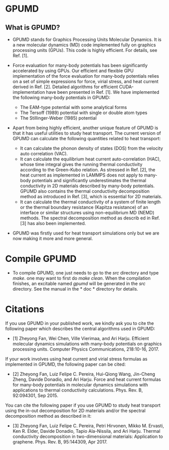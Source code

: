 # GPUMD

## What is GPUMD?

* GPUMD stands for Graphics Processing Units Molecular Dynamics. It is a new molecular dynamics (MD) code implemented fully on graphics processing units (GPUs). This code is highly efficient. For details, see Ref. [1].

* Force evaluation for many-body potentials has been significantly accelerated by using GPUs. Our efficient and flexible GPU implementation of the force evaluation for many-body potentials relies on a set of simple expressions for force, virial stress, and heat current derived in Ref. [2]. Detailed algorithms for efficient CUDA-implementation have been presented in Ref. [1]. We have implemented the following many-body potentials in GPUMD:
   * The EAM-type potential with some analytical forms
   * The Tersoff (1989) potential with single or double atom types
   * The Stillinger-Weber (1985) potential
   
* Apart from being highly efficient, another unique feature of GPUMD is that it has useful utilities to study heat transport. The current version of GPUMD can calculate the following quantities related to heat transport:
   * It can calculate the phonon density of states (DOS) from the velocity auto correlation (VAC).
   * It can calculate the equilibrium heat current auto-correlation (HAC), whose time integral gives the running thermal conductivity   according to the Green-Kubo relation. As stressed in Ref. [2], the heat current as implemented in LAMMPS does not apply to many-body  potentials and significantly underestimates the thermal conductivity in 2D materials described by many-body potentials. GPUMD also contains the thermal conductivity decomposition method as introduced in Ref. [3], which is essential for 2D materials.
   * It can calculate the thermal conductivity of a system of finite length or the thermal boundary resistance (Kapitza resistance) of an interface or similar structures using non-equilibrium MD (NEMD) methods. The spectral decomposition method as describ ed in Ref. [3] has also been implemented.
     
* GPUMD was firstly used for heat transport simulations only but we are now making it more and more general.



# Compile GPUMD

* To compile GPUMD, one just needs to go to the *src* directory and type *make*. one may want to first do *make clean*. When the compilation finishes, an excitable named *gpumd* will be generated in the *src* directory. See the manual in the * doc * directory for details.



# Citations

If you use GPUMD in your published work, we kindly ask you to cite the following paper which describes the central algorithms used in GPUMD:
* [1] Zheyong Fan, Wei Chen, Ville Vierimaa, and Ari Harju. Efficient molecular dynamics simulations with many-body potentials on graphics processing units. Computer Physics Communications, 218:10-16, 2017.

If your work involves using heat current and virial stress formulas as implemented in GPUMD, the following paper can be cited:
* [2] Zheyong Fan, Luiz Felipe C. Pereira, Hui-Qiong Wang, Jin-Cheng Zheng, Davide Donadio, and Ari Harju. Force and heat current formulas for many-body potentials in molecular dynamics simulations with applications to thermal conductivity calculations. Phys. Rev. B, 92:094301, Sep 2015.

You can cite the following paper if you use GPUMD to study heat transport using the in-out decomposition for 2D materials and/or the spectral decomposition method as described in it:
* [3] Zheyong Fan, Luiz Felipe C. Pereira, Petri Hirvonen, Mikko M. Ervasti, Ken R. Elder, Davide Donadio, Tapio Ala-Nissila, and Ari Harju. Thermal conductivity decomposition in two-dimensional materials: Application to graphene. Phys. Rev. B, 95:144309, Apr 2017.
